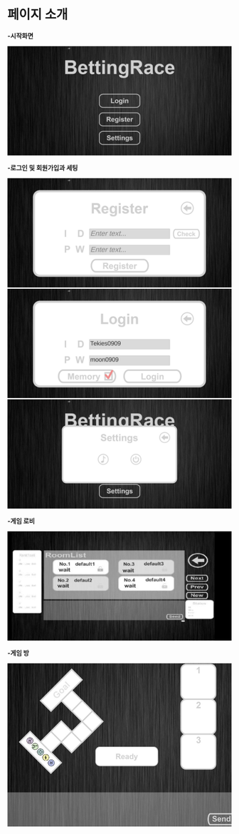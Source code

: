 # 페이지 소개

**-시작화면**
  
![캡처](https://github.com/tekies09/BettingRace/blob/main/image/intro.jpg)
  
**-로그인 및 회원가입과 세팅**
  
![캡처](https://github.com/tekies09/BettingRace/blob/main/image/intro2.jpg)
![캡처](https://github.com/tekies09/BettingRace/blob/main/image/intro3.jpg)
![캡처](https://github.com/tekies09/BettingRace/blob/main/image/intro1.jpg)
  
**-게임 로비**
  
![캡처](https://github.com/tekies09/BettingRace/blob/main/image/lobby.jpg)
  
**-게임 방**
  
![캡처](https://github.com/tekies09/BettingRace/blob/main/image/Room.JPG)


